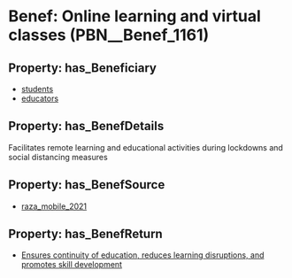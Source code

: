 # Benef: __Online learning and virtual classes__ (PBN__Benef_1161)

## Property: has_Beneficiary

* [students](../Stakeholder/PBN__Stakeholder_101)
* [educators](../Stakeholder/PBN__Stakeholder_43)

## Property: has_BenefDetails

Facilitates remote learning and educational activities during lockdowns and social distancing measures

## Property: has_BenefSource

* [raza_mobile_2021](../Article/PBN__Article_239)

## Property: has_BenefReturn

* [Ensures continuity of education, reduces learning disruptions, and promotes skill development](../BenefReturn/PBN__BenefReturn_1293)

